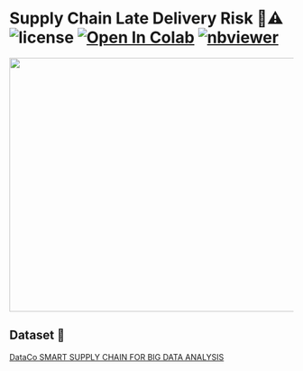 # Supply Chain Late Delivery Risk 🔴⚠️ ![license](https://img.shields.io/github/license/Pegah-Ardehkhani/SupplyChain-LateDeliveryRisk.svg) <a href="https://colab.research.google.com/github/Pegah-Ardehkhani/SupplyChain-LateDeliveryRisk/blob/main/Late%20Delivery%20Risk.ipynb" target="_parent\"><img src="https://colab.research.google.com/assets/colab-badge.svg" alt="Open In Colab"/></a> [![nbviewer](https://img.shields.io/badge/render-nbviewer-orange.svg)](https://nbviewer.org/github/Pegah-Ardehkhani/SupplyChain-LateDeliveryRisk/blob/main/Late%20Delivery%20Risk.ipynb)

<p align="center">
  <img width="550" height="450" src="https://zeorouteplanner-blog.s3.ap-south-1.amazonaws.com/wp-content/uploads/2021/02/Plan-optimized-routes-with-Zeo-Route-Planner.gif">
</p>

## Dataset 📔

[DataCo SMART SUPPLY CHAIN FOR BIG DATA ANALYSIS](https://www.kaggle.com/datasets/shashwatwork/dataco-smart-supply-chain-for-big-data-analysis)
